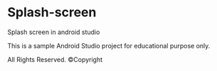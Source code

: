 # Splash-screen
Splash screen in android studio

This is a sample Android Studio project for educational purpose only. 

All Rights Reserved.
©️Copyright
